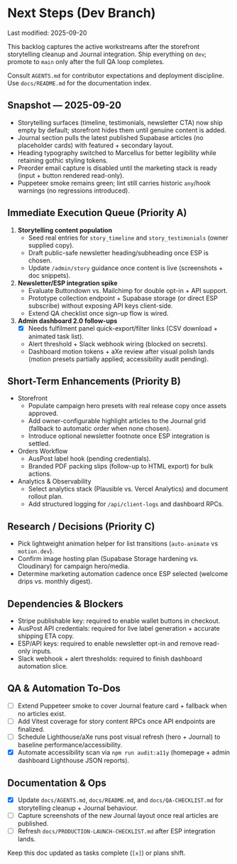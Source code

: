 # Next Steps (Dev Branch)

Last modified: 2025-09-20

This backlog captures the active workstreams after the storefront storytelling cleanup and Journal integration. Ship everything on `dev`; promote to `main` only after the full QA loop completes.

Consult `AGENTS.md` for contributor expectations and deployment discipline. Use `docs/README.md` for the documentation index.

## Snapshot — 2025-09-20
- Storytelling surfaces (timeline, testimonials, newsletter CTA) now ship empty by default; storefront hides them until genuine content is added.
- Journal section pulls the latest published Supabase articles (no placeholder cards) with featured + secondary layout.
- Heading typography switched to Marcellus for better legibility while retaining gothic styling tokens.
- Preorder email capture is disabled until the marketing stack is ready (input + button rendered read-only).
- Puppeteer smoke remains green; lint still carries historic `any`/hook warnings (no regressions introduced).

## Immediate Execution Queue (Priority A)
1. **Storytelling content population**
   - Seed real entries for `story_timeline` and `story_testimonials` (owner supplied copy).
   - Draft public-safe newsletter heading/subheading once ESP is chosen.
   - Update `/admin/story` guidance once content is live (screenshots + doc snippets).
2. **Newsletter/ESP integration spike**
   - Evaluate Buttondown vs. Mailchimp for double opt-in + API support.
   - Prototype collection endpoint + Supabase storage (or direct ESP subscribe) without exposing API keys client-side.
   - Extend QA checklist once sign-up flow is wired.
3. **Admin dashboard 2.0 follow-ups**
   - [x] Needs fulfilment panel quick-export/filter links (CSV download + animated task list).
   - Alert threshold + Slack webhook wiring (blocked on secrets).
   - Dashboard motion tokens + aXe review after visual polish lands (motion presets partially applied; accessibility audit pending).

## Short-Term Enhancements (Priority B)
- Storefront
  - Populate campaign hero presets with real release copy once assets approved.
  - Add owner-configurable highlight articles to the Journal grid (fallback to automatic order when none chosen).
  - Introduce optional newsletter footnote once ESP integration is settled.
- Orders Workflow
  - AusPost label hook (pending credentials).
  - Branded PDF packing slips (follow-up to HTML export) for bulk actions.
- Analytics & Observability
  - Select analytics stack (Plausible vs. Vercel Analytics) and document rollout plan.
  - Add structured logging for `/api/client-logs` and dashboard RPCs.

## Research / Decisions (Priority C)
- Pick lightweight animation helper for list transitions (`auto-animate` vs `motion.dev`).
- Confirm image hosting plan (Supabase Storage hardening vs. Cloudinary) for campaign hero/media.
- Determine marketing automation cadence once ESP selected (welcome drips vs. monthly digest).

## Dependencies & Blockers
- Stripe publishable key: required to enable wallet buttons in checkout.
- AusPost API credentials: required for live label generation + accurate shipping ETA copy.
- ESP/API keys: required to enable newsletter opt-in and remove read-only inputs.
- Slack webhook + alert thresholds: required to finish dashboard automation slice.

## QA & Automation To-Dos
- [ ] Extend Puppeteer smoke to cover Journal feature card + fallback when no articles exist.
- [ ] Add Vitest coverage for story content RPCs once API endpoints are finalized.
- [ ] Schedule Lighthouse/aXe runs post visual refresh (hero + Journal) to baseline performance/accessibility.
- [x] Automate accessibility scan via `npm run audit:a11y` (homepage + admin dashboard Lighthouse JSON reports).

## Documentation & Ops
- [x] Update `docs/AGENTS.md`, `docs/README.md`, and `docs/QA-CHECKLIST.md` for storytelling cleanup + Journal behaviour.
- [ ] Capture screenshots of the new Journal layout once real articles are published.
- [ ] Refresh `docs/PRODUCTION-LAUNCH-CHECKLIST.md` after ESP integration lands.

Keep this doc updated as tasks complete (`[x]`) or plans shift.
